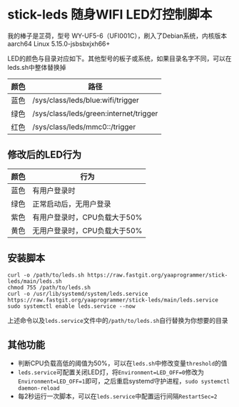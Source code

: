 # stick-leds 随身WIFI LED灯控制脚本

我的棒子是芷荷，型号 WY-UF5-6（UFI001C），刷入了Debian系统，内核版本aarch64 Linux 5.15.0-jsbsbxjxh66+

LED的颜色与目录对应如下。其他型号的板子或系统，如果目录名字不同，可以在leds.sh中整体替换掉

| 颜色  | 路径                                     |
|-----|----------------------------------------|
| 蓝色  | /sys/class/leds/blue:wifi/trigger      |
| 绿色  | /sys/class/leds/green:internet/trigger |
| 红色  | /sys/class/leds/mmc0::/trigger         |

## 修改后的LED行为

| 颜色  | 行为                |
|-----|-------------------|
| 蓝色  | 有用户登录时            |
| 绿色  | 正常启动后，无用户登录       |
| 紫色  | 有用户登录时，CPU负载大于50% |
| 黄色  | 无用户登录时，CPU负载大于50% |

## 安装脚本
```
curl -o /path/to/leds.sh https://raw.fastgit.org/yaaprogrammer/stick-leds/main/leds.sh
chmod 755 /path/to/leds.sh
curl -o /usr/lib/systemd/system/leds.service https://raw.fastgit.org/yaaprogrammer/stick-leds/main/leds.service
sudo systemctl enable leds.service --now
```
上述命令以及`leds.service`文件中的`/path/to/leds.sh`自行替换为你想要的目录
## 其他功能
- 判断CPU负载高低的阈值为50%，可以在`leds.sh`中修改变量`threshold`的值
- `leds.service`可配置关闭LED灯，将`Environment=LED_OFF=0`修改为`Environment=LED_OFF=1`即可，之后重启systemd守护进程，`sudo systemctl daemon-reload`
- 每2秒运行一次脚本，可以在`leds.service`中配置运行间隔`RestartSec=2`
